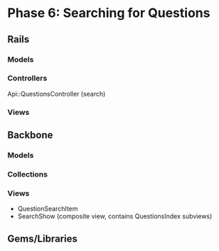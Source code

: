# Phase 6: Searching for Questions

## Rails
### Models

### Controllers
Api::QuestionsController (search)

### Views

## Backbone
### Models

### Collections

### Views
* QuestionSearchItem
* SearchShow (composite view, contains QuestionsIndex subviews)

## Gems/Libraries
